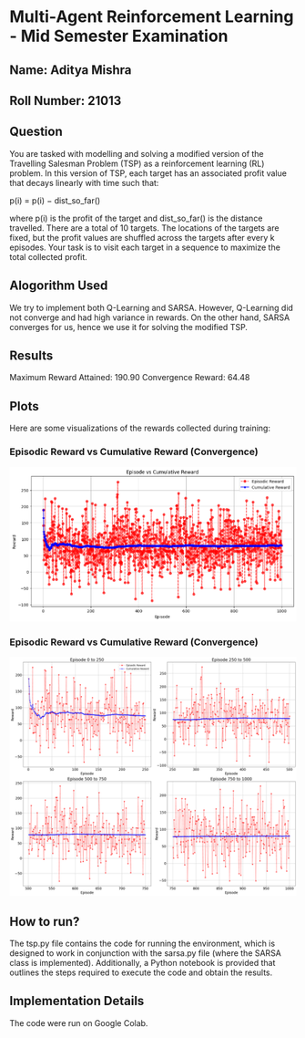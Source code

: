 # Multi-Agent Reinforcement Learning - Mid Semester Examination
## Name: Aditya Mishra
## Roll Number: 21013

## Question
You are tasked with modelling and solving a modified version of the Travelling Salesman Problem (TSP) as a reinforcement learning (RL) problem. In this version of TSP, each target has an associated profit value that decays linearly with time such that:

p(i) = p(i) − dist_so_far()

where p(i) is the profit of the target and dist_so_far() is the distance travelled. There are a total of 10 targets. The locations of the targets are fixed, but the profit values are shuffled across the targets after every k episodes. Your task is to visit each target in a sequence to maximize the total collected profit.

## Alogorithm Used
We try to implement both Q-Learning and SARSA. However, Q-Learning did not converge and had high variance in rewards. On the other hand, SARSA converges for us, hence we use it for solving the modified TSP.

## Results
Maximum Reward Attained: 190.90
Convergence Reward: 64.48

## Plots
Here are some visualizations of the rewards collected during training:

### Episodic Reward vs Cumulative Reward (Convergence)
![Episodic vs Cumulative Reward (Episodes 1-1000)](plots/plot-1.png)

### Episodic Reward vs Cumulative Reward (Convergence)
![Episodic vs Cumulative Reward (Episodes of 250)](plots/plot-2.png)

## How to run?
The tsp.py file contains the code for running the environment, which is designed to work in conjunction with the sarsa.py file (where the SARSA class is implemented). Additionally, a Python notebook is provided that outlines the steps required to execute the code and obtain the results.

## Implementation Details
The code were run on Google Colab.

